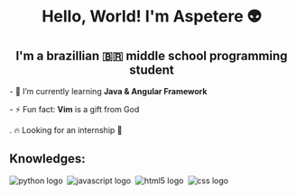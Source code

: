 <h1 align="center">Hello, World! I'm Aspetere 👽</h1>
<h2 align="center">I'm a brazillian 🇧🇷 middle school programming student</h2>

<p>- 🌱 I’m currently learning <b>Java & Angular Framework</b></p>
<p>- ⚡ Fun fact: <b>Vim</b> is a gift from God</p>
<p>. 🔥 Looking for an internship 👀</p>

<h2>Knowledges: </h2>
<div>
  <img src="https://img.shields.io/badge/python-3670A0?style=for-the-badge&logo=python&logoColor=ffdd54" alt="python logo">&nbsp;
  <img src="https://img.shields.io/badge/JavaScript-323330?style=for-the-badge&logo=javascript&logoColor=F7DF1E" alt="javascript logo">&nbsp;
  <img src="https://img.shields.io/badge/HTML5-E34F26?style=for-the-badge&logo=html5&logoColor=white" alt="html5 logo">&nbsp;
  <img src="https://img.shields.io/badge/CSS3-1572B6?style=for-the-badge&logo=css3&logoColor=white" alt="css logo">
</div>

